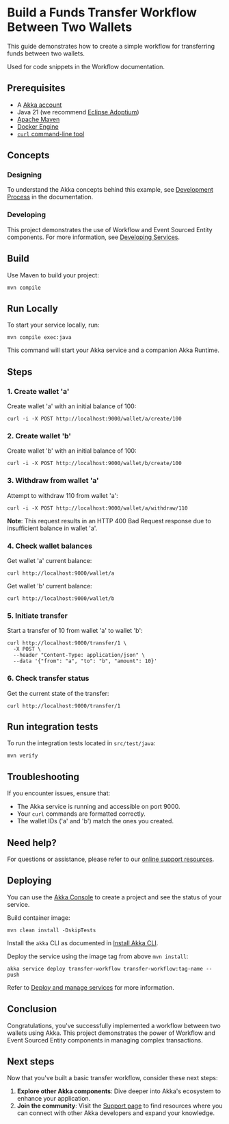 # Build a Funds Transfer Workflow Between Two Wallets

This guide demonstrates how to create a simple workflow for transferring funds between two wallets.

Used for code snippets in the Workflow documentation.

## Prerequisites

- A [Akka account](https://console.akka.io/register)
- Java 21 (we recommend [Eclipse Adoptium](https://adoptium.net/marketplace/))
- [Apache Maven](https://maven.apache.org/install.html)
- [Docker Engine](https://docs.docker.com/get-started/get-docker/)
- [`curl` command-line tool](https://curl.se/download.html)

## Concepts

### Designing

To understand the Akka concepts behind this example, see [Development Process](https://doc.akka.io/concepts/development-process.html) in the documentation.

### Developing

This project demonstrates the use of Workflow and Event Sourced Entity components. For more information, see [Developing Services](https://doc.akka.io/java/index.html).

## Build

Use Maven to build your project:

```shell
mvn compile
```

## Run Locally

To start your service locally, run:

```shell
mvn compile exec:java
```

This command will start your Akka service and a companion Akka Runtime.

## Steps

### 1. Create wallet 'a'

Create wallet 'a' with an initial balance of 100:

```shell
curl -i -X POST http://localhost:9000/wallet/a/create/100
```

### 2. Create wallet 'b'

Create wallet 'b' with an initial balance of 100:

```shell
curl -i -X POST http://localhost:9000/wallet/b/create/100
```

### 3. Withdraw from wallet 'a'

Attempt to withdraw 110 from wallet 'a':

```shell
curl -i -X POST http://localhost:9000/wallet/a/withdraw/110
```

**Note**: This request results in an HTTP 400 Bad Request response due to insufficient balance in wallet 'a'.

### 4. Check wallet balances

Get wallet 'a' current balance:

```shell
curl http://localhost:9000/wallet/a
```

Get wallet 'b' current balance:

```shell
curl http://localhost:9000/wallet/b
```

### 5. Initiate transfer

Start a transfer of 10 from wallet 'a' to wallet 'b':

```shell
curl http://localhost:9000/transfer/1 \
  -X POST \
  --header "Content-Type: application/json" \
  --data '{"from": "a", "to": "b", "amount": 10}'
```

### 6. Check transfer status

Get the current state of the transfer:

```shell
curl http://localhost:9000/transfer/1
```

## Run integration tests

To run the integration tests located in `src/test/java`:

```shell
mvn verify
```

## Troubleshooting

If you encounter issues, ensure that:

- The Akka service is running and accessible on port 9000.
- Your `curl` commands are formatted correctly.
- The wallet IDs ('a' and 'b') match the ones you created.

## Need help?

For questions or assistance, please refer to our [online support resources](https://doc.akka.io/support/index.html).

## Deploying

You can use the [Akka Console](https://console.akka.io) to create a project and see the status of your service.

Build container image:

```shell
mvn clean install -DskipTests
```

Install the `akka` CLI as documented in [Install Akka CLI](https://doc.akka.io/reference/cli/index.html).

Deploy the service using the image tag from above `mvn install`:

```shell
akka service deploy transfer-workflow transfer-workflow:tag-name --push
```

Refer to [Deploy and manage services](https://doc.akka.io/operations/services/deploy-service.html)
for more information.


## Conclusion

Congratulations, you've successfully implemented a workflow between two wallets using Akka. This project demonstrates the power of Workflow and Event Sourced Entity components in managing complex transactions.

## Next steps

Now that you've built a basic transfer workflow, consider these next steps:

1. **Explore other Akka components**: Dive deeper into Akka's ecosystem to enhance your application.
2. **Join the community**: Visit the [Support page](https://doc.akka.io/support/index.html) to find resources where you can connect with other Akka developers and expand your knowledge.

